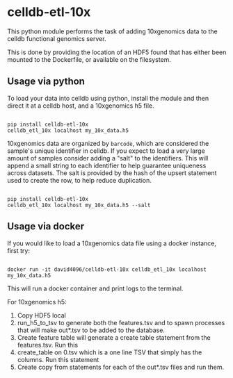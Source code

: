 # celldb-etl-10x

This python module performs the task of adding 10xgenomics data to the celldb
functional genomics server.

This is done by providing the location of an HDF5 found that has either been
mounted to the Dockerfile, or available on the filesystem.

## Usage via python

To load your data into celldb using python, install the module and then direct
it at a celldb host, and a 10xgenomics h5 file.

```

pip install celldb-etl-10x
celldb_etl_10x localhost my_10x_data.h5

```

10xgenomics data are organized by `barcode`, which are considered the sample's
unique identifier in celldb. If you expect to load a very large amount of
samples consider adding a "salt" to the identifiers. This will append a small
string to each identifier to help guarantee uniqueness across datasets. The
salt is provided by the hash of the upsert statement used to create the row,
to help reduce duplication.

```

pip install celldb-etl-10x
celldb_etl_10x localhost my_10x_data.h5 --salt

```

## Usage via docker

If you would like to load a 10xgenomics data file using a docker instance,
first try:

```

docker run -it david4096/celldb-etl-10x celldb_etl_10x localhost my_10x_data.h5

```

This will run a docker container and print logs to the terminal.

For 10xgenomics h5:

1) Copy HDF5 local
2) run_h5_to_tsv to generate both the features.tsv and to spawn processes that
will make out*.tsv to be added to the database.
3) Create feature table will generate a create table statement from the
features.tsv. Run this
4) create_table on 0.tsv which is a one line TSV that simply has the columns.
Run this statement
5) Create copy from statements for each of the out*.tsv files and run them.
